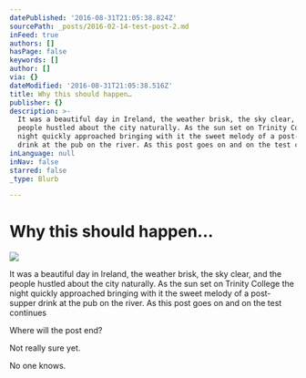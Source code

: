 ```yaml
---
datePublished: '2016-08-31T21:05:38.824Z'
sourcePath: _posts/2016-02-14-test-post-2.md
inFeed: true
authors: []
hasPage: false
keywords: []
author: []
via: {}
dateModified: '2016-08-31T21:05:38.516Z'
title: Why this should happen…
publisher: {}
description: >-
  It was a beautiful day in Ireland, the weather brisk, the sky clear, and the
  people hustled about the city naturally. As the sun set on Trinity College the
  night quickly approached bringing with it the sweet melody of a post-supper
  drink at the pub on the river. As this post goes on and on the test continues
inLanguage: null
inNav: false
starred: false
_type: Blurb

---
```

# Why this should happen...
![](https://s3-us-west-2.amazonaws.com/the-grid-img/p/92889e141bd801260bfb6fcc5c5194e3ec71dfb3.jpg)

It was a beautiful day in Ireland, the weather brisk, the sky clear, and the people hustled about the city naturally. As the sun set on Trinity College the night quickly approached bringing with it the sweet melody of a post-supper drink at the pub on the river. As this post goes on and on the test continues

Where will the post end?

Not really sure yet.

No one knows.